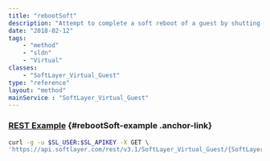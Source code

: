 ```yaml
---
title: "rebootSoft"
description: "Attempt to complete a soft reboot of a guest by shutting down the operating system. "
date: "2018-02-12"
tags:
    - "method"
    - "sldn"
    - "Virtual"
classes:
    - "SoftLayer_Virtual_Guest"
type: "reference"
layout: "method"
mainService : "SoftLayer_Virtual_Guest"
---
```


### [REST Example](#rebootSoft-example) <a href="/article/rest/"><i class="fas fa-question"></i></a> {#rebootSoft-example .anchor-link} 
```bash
curl -g -u $SL_USER:$SL_APIKEY -X GET \
'https://api.softlayer.com/rest/v3.1/SoftLayer_Virtual_Guest/{SoftLayer_Virtual_GuestID}/rebootSoft'
```
